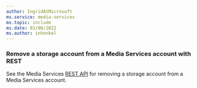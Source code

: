 ```yaml
---
author: IngridAtMicrosoft
ms.service: media-services 
ms.topic: include
ms.date: 03/08/2022
ms.author: inhenkel
---
```


### Remove a storage account from a Media Services account with REST

See the Media Services [REST API](https://docs.microsoft.com/en-us/rest/api/media/mediaservices/update) for removing a storage account from a Media Services account.